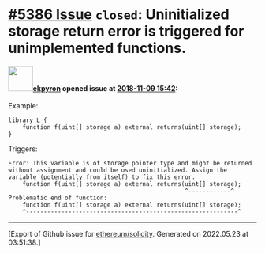 # [\#5386 Issue](https://github.com/ethereum/solidity/issues/5386) `closed`: Uninitialized storage return error is triggered for unimplemented functions.

#### <img src="https://avatars.githubusercontent.com/u/1347491?v=4" width="50">[ekpyron](https://github.com/ekpyron) opened issue at [2018-11-09 15:42](https://github.com/ethereum/solidity/issues/5386):

Example:

```
library L {
	function f(uint[] storage a) external returns(uint[] storage);
}
```

Triggers:

```
Error: This variable is of storage pointer type and might be returned without assignment and could be used uninitialized. Assign the variable (potentially from itself) to fix this error.
	function f(uint[] storage a) external returns(uint[] storage);
	                                              ^------------^
Problematic end of function:
	function f(uint[] storage a) external returns(uint[] storage);
	^------------------------------------------------------------^
```




-------------------------------------------------------------------------------



[Export of Github issue for [ethereum/solidity](https://github.com/ethereum/solidity). Generated on 2022.05.23 at 03:51:38.]
